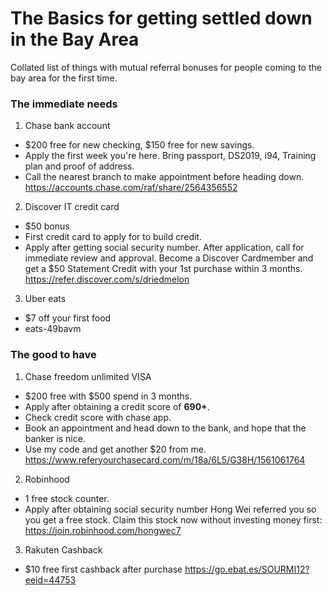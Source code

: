 # The Basics for getting settled down in the Bay Area
Collated list of things with mutual referral bonuses for people coming to the bay area for the first time.

### The immediate needs
1. Chase bank account 
- $200 free for new checking, $150 free for new savings. 
- Apply the first week you're here. Bring passport, DS2019, i94, Training plan and proof of address. 
- Call the nearest branch to make appointment before heading down.
https://accounts.chase.com/raf/share/2564356552

2. Discover IT credit card
- $50 bonus
- First credit card to apply for to build credit. 
- Apply after getting social security number. After application, call for immediate review and approval.
Become a Discover Cardmember and get a $50 Statement Credit with your 1st purchase within 3 months.
https://refer.discover.com/s/driedmelon

3. Uber eats 
- $7 off your first food
- eats-49bavm

### The good to have
1. Chase freedom unlimited VISA 
- $200 free with $500 spend in 3 months. 
- Apply after obtaining a credit score of <b>690+</b>. 
- Check credit score with chase app. 
- Book an appointment and head down to the bank, and hope that the banker is nice.
- Use my code and get another $20 from me.
https://www.referyourchasecard.com/m/18a/6L5/G38H/1561061764

2. Robinhood 
- 1 free stock counter. 
- Apply after obtaining social security number
Hong Wei referred you so you get a free stock. Claim this stock now without investing money first: https://join.robinhood.com/hongwec7

3. Rakuten Cashback 
- $10 free first cashback after purchase
https://go.ebat.es/SOURMI12?eeid=44753
